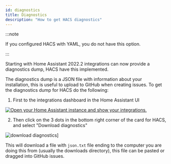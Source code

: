 ```yaml
---
id: diagnostics
title: Diagnostics
description: "How to get HACS diagnostics"
---
```


:::note

If you configured HACS with YAML, you do not have this option.

:::

Starting with Home Assistant 2022.2 integrations can now provide a diagnostics dump, HACS have this implemented.

The diagnostics dump is a JSON file with information about your installation, this is useful to upload to GitHub when creating issues.
To get the diagnostics dump for HACS do the following:

1. First to the integrations dashboard in the Home Assistant UI

  [![Open your Home Assistant instance and show your integrations.](https://my.home-assistant.io/badges/integrations.svg)](https://my.home-assistant.io/redirect/integrations/)

2. Then click on the 3 dots in the bottom right corner of the card for HACS, and select "Download diagnostics"

  ![download diagnostics](/img/download_diagnostics.png)]


This will download a file with `json.txt` file ending to the computer you are doing this from (usually the downloads directory), this file can be pasted or dragged into GitHub issues.